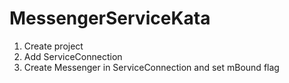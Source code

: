 # MessengerServiceKata
1. Create project
2. Add ServiceConnection
3. Create Messenger in ServiceConnection and set mBound flag

